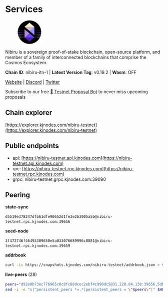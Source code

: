 # Services

<figure><img src="https://raw.githubusercontent.com/kj89/cosmos-images/main/logos/nibiru.png" alt=""><figcaption></figcaption></figure>

Nibiru is a sovereign proof-of-stake blockchain, open-source platform,  and member of a family of interconnected blockchains that comprise the Cosmos Ecosystem.

**Chain ID**: nibiru-itn-1 | **Latest Version Tag**: v0.19.2 | **Wasm**: OFF

[Website](https://nibiru.fi) | [Discord](https://discord.gg/nibirufi) | [Twitter](https://twitter.com/NibiruChain)



Subscribe to our free [🤖 Testnet Proposal Bot](https://t.me/kjnodes_testnet_proposal_bot) to never miss upcoming proposals


## Chain explorer
[https://explorer.kjnodes.com/nibiru-testnet](https://explorer.kjnodes.com/nibiru-testnet)

## Public endpoints

* api: [https://nibiru-testnet.api.kjnodes.com](https://nibiru-testnet.api.kjnodes.com)
* rpc: [https://nibiru-testnet.rpc.kjnodes.com](https://nibiru-testnet.rpc.kjnodes.com)
* grpc: nibiru-testnet.grpc.kjnodes.com:39090

## Peering

**state-sync**

```text
d5519e378247dfb61dfe90652d1fe3e2b3005a5b@nibiru-testnet.rpc.kjnodes.com:39656
```

**seed-node**

```text
3f472746f46493309650e5a033076689996c8881@nibiru-testnet.rpc.kjnodes.com:39659
```

**addrbook**
```bash
curl -Ls https://snapshots.kjnodes.com/nibiru-testnet/addrbook.json > $HOME/.nibid/config/addrbook.json
```

**live-peers** (28)
```bash
peers="d92e0b73ec776965c0c8fc88dcec2ebf4c990dc5@31.220.84.138:39656,5db2f2c82ba2b9c431d069270ebc16d35985ffaa@91.230.110.96:26656,5924de9732e1bda1e6f6cef31ca0b6cd5f5dd218@38.242.226.156:26656,cf13f41c223c6e47e581f6ae8ec7c554218de8fc@207.244.251.201:26656,f4fa2e13e64628d96f9158a6a2afbb19ebac574e@85.190.246.120:26656,cf755b5d8b1c400dd003221e461d717a8535c007@83.167.103.221:26656,359ab5a45015c75b0ca847519254cb8d0aa3aa6c@65.108.206.74:26656,427cfff6caf2d3f294e1adef874b17a9047b9a0c@194.163.185.141:26656,a6062857b20b62693523643cb19dc0f3dd4ee961@90.188.249.252:26656,acfb784350b9dd2558720d623fe25ac6fd4ac9d6@144.91.82.124:26656,d2f53fd715b205d1321a22bad1a6334a06f3de2b@64.227.4.135:03656,4432207b04118601f777ac93a5c3dd441b968734@70.34.250.4:26656,639bf251f6fe8b1d11c322c40a44e1c0f6ebf3e7@82.208.23.171:26656,b9f203a7d45a2a2766ff144ea9cc680987886772@85.239.242.186:26656,10b77a4ab480c05e323a401b493a08dca2a3ec48@154.53.42.141:26656,0faa013496da308cf091099bb736f512f17ab380@185.144.99.55:26656,a4bc4bfb7e2af517eaef8baebf5f404a0b65f59f@217.76.51.182:10656,9174c2c90723a515a6303513abf6444eb13aba8c@45.85.249.107:26656,345cfe2a2081fee1788ee54fbb106be4900c0294@148.251.10.110:27060,de5eef4a640ca1c05e0f4b5102ace1e531c88478@38.242.154.181:26656,b9da17f4f6ae0acd79608006adf04f2929f3cdf4@149.102.136.187:26656,5c052c78ab48d0b26098574ba8b04e039209769a@95.217.1.96:26656,5a63a608060c18395c4748f9230e589267207f35@183.2.149.136:26656,0681e865307756c8ac0832d128f00cde11576f37@88.210.13.198:26656,b2dfeee10a366deae4ed6f142d2c99a9dc35577a@109.123.243.187:26656,0e90ac8e15b040c2a158b68f25299fc32a9d5940@89.117.57.25:26656,24b9df9d8b731fe559a749a76d7466c6646c2d23@65.21.200.124:26656,d5519e378247dfb61dfe90652d1fe3e2b3005a5b@65.109.68.190:39656"
sed -i -e "s|^persistent_peers *=.*|persistent_peers = \"$peers\"|" $HOME/.nibid/config/config.toml
```
